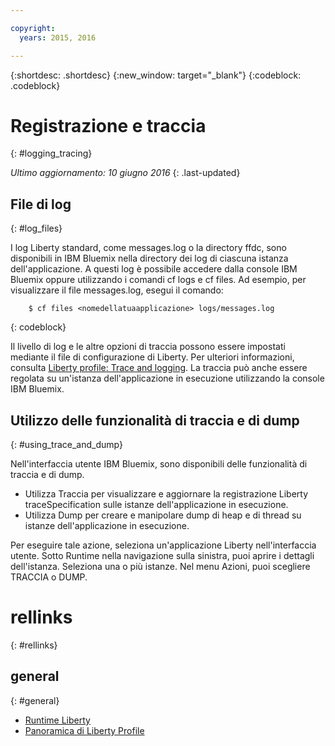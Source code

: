 ```yaml
---

copyright:
  years: 2015, 2016

---
```


{:shortdesc: .shortdesc}
{:new_window: target="_blank"}
{:codeblock: .codeblock}

# Registrazione e traccia
{: #logging_tracing}

*Ultimo aggiornamento: 10 giugno 2016*
{: .last-updated}

## File di log
{: #log_files}

I log Liberty standard, come messages.log  o la directory ffdc, sono disponibili in IBM Bluemix nella directory dei log di ciascuna istanza dell'applicazione. A questi log è possibile accedere dalla console IBM Bluemix oppure utilizzando i comandi cf logs e cf files.
Ad esempio, per visualizzare il file messages.log, esegui il comando:
```
    $ cf files <nomedellatuaapplicazione> logs/messages.log
```
{: codeblock}

Il livello di log
e le altre opzioni di traccia possono essere impostati mediante il file di configurazione di Liberty. Per ulteriori informazioni, consulta [Liberty profile: Trace and logging](http://www.ibm.com/support/knowledgecenter/SSAW57_8.5.5/com.ibm.websphere.wlp.nd.multiplatform.doc/ae/rwlp_logging.html?cp=SSAW57_8.5.5%2F3-17-0-0). La traccia può anche essere regolata su un'istanza dell'applicazione in esecuzione utilizzando la console IBM Bluemix.

## Utilizzo delle funzionalità di traccia e di dump
{: #using_trace_and_dump}

Nell'interfaccia utente IBM Bluemix, sono disponibili delle funzionalità di traccia e di dump.
* Utilizza Traccia per visualizzare e aggiornare la registrazione Liberty traceSpecification sulle istanze dell'applicazione in esecuzione.
* Utilizza Dump per creare e manipolare dump di heap e di thread su istanze dell'applicazione in esecuzione.

Per eseguire tale azione, seleziona un'applicazione Liberty
nell'interfaccia utente. Sotto Runtime nella navigazione sulla sinistra, puoi aprire i dettagli dell'istanza. Seleziona una o più istanze. Nel menu Azioni, puoi scegliere TRACCIA o DUMP.

# rellinks
{: #rellinks}
## general
{: #general}
* [Runtime Liberty](index.html)
* [Panoramica di Liberty Profile](http://www-01.ibm.com/support/knowledgecenter/SSAW57_8.5.5/com.ibm.websphere.wlp.nd.doc/ae/cwlp_about.html)
